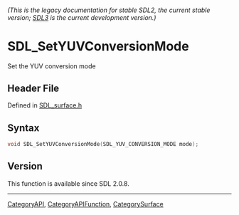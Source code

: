 ###### (This is the legacy documentation for stable SDL2, the current stable version; [SDL3](https://wiki.libsdl.org/SDL3/) is the current development version.)
# SDL_SetYUVConversionMode

Set the YUV conversion mode

## Header File

Defined in [SDL_surface.h](https://github.com/libsdl-org/SDL/blob/SDL2/include/SDL_surface.h)

## Syntax

```c
void SDL_SetYUVConversionMode(SDL_YUV_CONVERSION_MODE mode);
```

## Version

This function is available since SDL 2.0.8.

----
[CategoryAPI](CategoryAPI), [CategoryAPIFunction](CategoryAPIFunction), [CategorySurface](CategorySurface)

